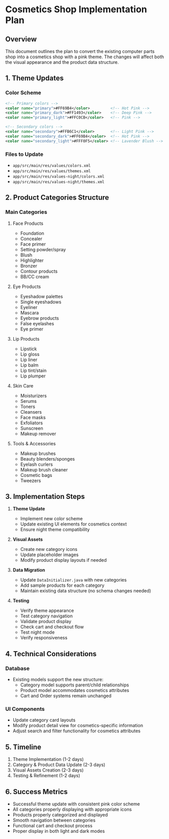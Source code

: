 # Cosmetics Shop Implementation Plan

## Overview
This document outlines the plan to convert the existing computer parts shop into a cosmetics shop with a pink theme. The changes will affect both the visual appearance and the product data structure.

## 1. Theme Updates

### Color Scheme
```xml
<!-- Primary colors -->
<color name="primary">#FF69B4</color>         <!-- Hot Pink -->
<color name="primary_dark">#FF1493</color>    <!-- Deep Pink -->
<color name="primary_light">#FFC0CB</color>   <!-- Pink -->

<!-- Secondary colors -->
<color name="secondary">#FFB6C1</color>       <!-- Light Pink -->
<color name="secondary_dark">#FF69B4</color>  <!-- Hot Pink -->
<color name="secondary_light">#FFF0F5</color> <!-- Lavender Blush -->
```

### Files to Update
- `app/src/main/res/values/colors.xml`
- `app/src/main/res/values/themes.xml`
- `app/src/main/res/values-night/colors.xml`
- `app/src/main/res/values-night/themes.xml`

## 2. Product Categories Structure

### Main Categories
1. Face Products
   - Foundation
   - Concealer
   - Face primer
   - Setting powder/spray
   - Blush
   - Highlighter
   - Bronzer
   - Contour products
   - BB/CC cream

2. Eye Products
   - Eyeshadow palettes
   - Single eyeshadows
   - Eyeliner
   - Mascara
   - Eyebrow products
   - False eyelashes
   - Eye primer

3. Lip Products
   - Lipstick
   - Lip gloss
   - Lip liner
   - Lip balm
   - Lip tint/stain
   - Lip plumper

4. Skin Care
   - Moisturizers
   - Serums
   - Toners
   - Cleansers
   - Face masks
   - Exfoliators
   - Sunscreen
   - Makeup remover

5. Tools & Accessories
   - Makeup brushes
   - Beauty blenders/sponges
   - Eyelash curlers
   - Makeup brush cleaner
   - Cosmetic bags
   - Tweezers

## 3. Implementation Steps

1. **Theme Update**
   - Implement new color scheme
   - Update existing UI elements for cosmetics context
   - Ensure night theme compatibility

2. **Visual Assets**
   - Create new category icons
   - Update placeholder images
   - Modify product display layouts if needed

3. **Data Migration**
   - Update `DataInitializer.java` with new categories
   - Add sample products for each category
   - Maintain existing data structure (no schema changes needed)

4. **Testing**
   - Verify theme appearance
   - Test category navigation
   - Validate product display
   - Check cart and checkout flow
   - Test night mode
   - Verify responsiveness

## 4. Technical Considerations

### Database
- Existing models support the new structure:
  - Category model supports parent/child relationships
  - Product model accommodates cosmetics attributes
  - Cart and Order systems remain unchanged

### UI Components
- Update category card layouts
- Modify product detail view for cosmetics-specific information
- Adjust search and filter functionality for cosmetics attributes

## 5. Timeline

1. Theme Implementation (1-2 days)
2. Category & Product Data Update (2-3 days)
3. Visual Assets Creation (2-3 days)
4. Testing & Refinement (1-2 days)

## 6. Success Metrics

- Successful theme update with consistent pink color scheme
- All categories properly displaying with appropriate icons
- Products properly categorized and displayed
- Smooth navigation between categories
- Functional cart and checkout process
- Proper display in both light and dark modes